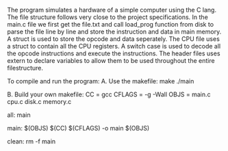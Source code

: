 The program simulates a hardware of a simple computer using the C lang.
The file structure follows very close to the project specifications. In the main.c file we first get the file.txt and call load_prog function from disk to parse the file line by line and store the instruction and data in main memory. A struct is used to store the opcode and data seperately. The CPU file uses a struct to contain all the CPU registers. A switch case is used to decode all the opcode instructions and execute the instructions. The header files uses extern to declare variables to allow them to be used throughout the entire filestructure. 

To compile and run the program:
A. Use the makefile:
    make
    ./main

B. Build your own makefile:
CC = gcc
CFLAGS = -g -Wall
OBJS = main.c cpu.c disk.c memory.c

all: main

main: $(OBJS)
	$(CC) $(CFLAGS) -o main $(OBJS)

clean:
	rm -f main

